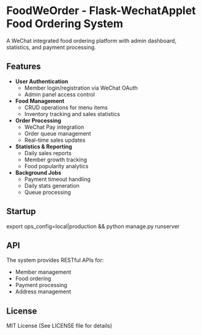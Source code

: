 # FoodWeOrder - Flask-WechatApplet Food Ordering System

A WeChat integrated food ordering platform with admin dashboard, statistics, and payment processing.

## Features

- **User Authentication**
  - Member login/registration via WeChat OAuth
  - Admin panel access control
- **Food Management**
  - CRUD operations for menu items
  - Inventory tracking and sales statistics
- **Order Processing**
  - WeChat Pay integration
  - Order queue management
  - Real-time sales updates
- **Statistics & Reporting**
  - Daily sales reports
  - Member growth tracking
  - Food popularity analytics
- **Background Jobs**
  - Payment timeout handling
  - Daily stats generation
  - Queue processing

## Startup

export ops_config=local|production && python manage.py runserver

## API

The system provides RESTful APIs for:
- Member management 
- Food ordering
- Payment processing
- Address management


## License

MIT License (See LICENSE file for details)
